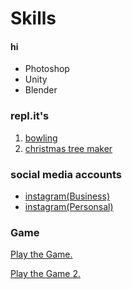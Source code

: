 # Skills

<h4>hi </h4>

- Photoshop
- Unity
- Blender

### repl.it's
1. [bowling](https://repl.it/@BayleyEvason/vibe-checker)
2. [christmas tree maker](https://repl.it/@BayleyEvason/Christmas-for-boomers)

### social media accounts

- [instagram(Business)](https://www.instagram.com/)
- [instagram(Personsal)](https://www.instagram.com/)


### Game 
<a href="game.html">Play the Game.</a>

<a href="game.html">Play the Game 2.</a>



